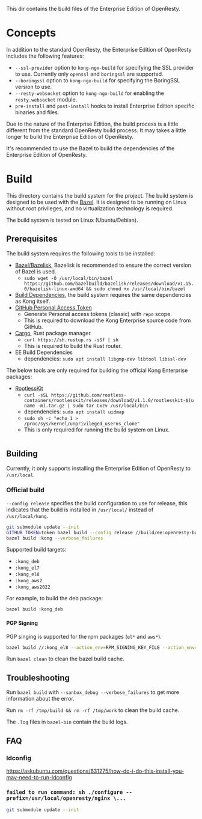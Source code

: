 This dir contains the build files of the Enterprise Edition of OpenResty.

# Concepts

In addition to the standard OpenResty, the Enterprise Edition of OpenResty includes the following features:

- `--ssl-provider` option to `kong-ngx-build` for specifying the SSL provider to use. Currently only `openssl` and `boringssl` are supported.
- `--boringssl` option to `kong-ngx-build` for specifying the BoringSSL version to use.
- `--resty-websocket` option to `kong-ngx-build` for enabling the `resty.websocket` module.
- `pre-install` and `post-install` hooks to install Enterprise Edition specific binaries and files.

Due to the nature of the Enterprise Edition, the build process is a little different from the standard OpenResty build process.
It may takes a little longer to build the Enterprise Edition of OpenResty.

It's recommended to use the Bazel to build the dependencies of the Enterprise Edition of OpenResty.

# Build

This directory contains the build system for the project.
The build system is designed to be used with the [Bazel](https://bazel.build/).
It is designed to be running on Linux without root privileges, and no virtualization technology is required.

The build system is tested on Linux (Ubuntu/Debian).

## Prerequisites

The build system requires the following tools to be installed:

- [Bazel/Bazelisk](https://bazel.build/install/bazelisk), Bazelisk is recommended to ensure the correct version of Bazel is used.
  - `sudo wget -O /usr/local/bin/bazel https://github.com/bazelbuild/bazelisk/releases/download/v1.15.0/bazelisk-linux-amd64 && sudo chmod +x /usr/local/bin/bazel`
- [Build Dependencies](https://github.com/Kong/kong/blob/master/DEVELOPER.md#prerequisites), the build system requires the same dependencies as Kong itself.
- [GitHub Personal Access Token](https://docs.github.com/en/authentication/keeping-your-account-and-data-secure/creating-a-personal-access-token)
  - Generate Personal access tokens (classic) with `repo` scope.
  - This is required to download the Kong Enterprise source code from GitHub.
- [Cargo](https://doc.rust-lang.org/cargo/getting-started/installation.html), Rust package manager.
  - `curl https://sh.rustup.rs -sSf | sh`
  - This is required to build the Rust router.
- EE Build Dependencies
  - dependencies: `sudo apt install libgmp-dev libtool libssl-dev`

The below tools are only required for building the official Kong Enterprise packages:

- [RootlessKit](https://github.com/rootless-containers/rootlesskit)
  - `curl -sSL https://github.com/rootless-containers/rootlesskit/releases/download/v1.1.0/rootlesskit-$(uname -m).tar.gz | sudo tar Cxzv /usr/local/bin`
  - dependencies: `sudo apt install uidmap`
  - `sudo sh -c "echo 1 > /proc/sys/kernel/unprivileged_userns_clone"`
  - This is only required for running the build system on Linux.
  ```

## Building

Currently, it only supports installing the Enterprise Edition of OpenResty to `/usr/local`.

### Official build

`--config release` specifies the build configuration to use for release,
this indicates that the build is installed in `/usr/local/` instead of `/usr/local/kong`.

```bash
git submodule update --init
GITHUB_TOKEN=token bazel build --config release //build/ee:openresty-bundle --verbose_failures
bazel build :kong --verbose_failures
```

Supported build targets:
- `:kong_deb`
- `:kong_el7`
- `:kong_el8`
- `:kong_aws2`
- `:kong_aws2022`

For example, to build the deb package:

```bash
bazel build :kong_deb
```

#### PGP Signing

PGP singing is supported for the rpm packages (`el*` and `aws*`).

```bash
bazel build //:kong_el8 --action_env=RPM_SIGNING_KEY_FILE --action_env=NFPM_RPM_PASSPHRASE
```

Run `bazel clean` to clean the bazel build cache.

## Troubleshooting

Run `bazel build` with `--sanbox_debug --verbose_failures` to get more information about the error.

Run `rm -rf /tmp/build && rm -rf /tmp/work` to clean the build cache.

The `.log` files in `bazel-bin` contain the build logs.

## FAQ

### ldconfig

https://askubuntu.com/questions/631275/how-do-i-do-this-install-you-may-need-to-run-ldconfig

### `failed to run command: sh ./configure --prefix=/usr/local/openresty/nginx \...`

```bash
git submodule update --init
```
